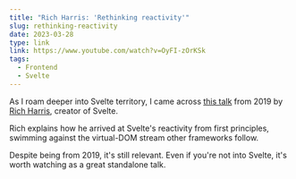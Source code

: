 ```yaml
---
title: "Rich Harris: 'Rethinking reactivity'"
slug: rethinking-reactivity
date: 2023-03-28
type: link
link: https://www.youtube.com/watch?v=OyFI-zOrKSk
tags:
  - Frontend
  - Svelte
---
```


As I roam deeper into Svelte territory, I came across [this talk](https://www.youtube.com/watch?v=OyFI-zOrKSk) from 2019 by [Rich Harris](https://twitter.com/Rich_Harris), creator of Svelte.

Rich explains how he arrived at Svelte's reactivity from first principles, swimming against the virtual-DOM stream other frameworks follow.

Despite being from 2019, it's still relevant. Even if you're not into Svelte, it's worth watching as a great standalone talk.
